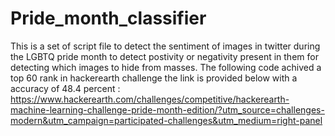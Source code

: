 # Pride_month_classifier
This is a set of script file to detect the sentiment of images in twitter during the LGBTQ pride month to detect postivity or negativity present in them for detecting which images to hide from masses.
The following code achived a top 60 rank in hackerearth challenge the link is provided below with a accuracy of 48.4 percent :
https://www.hackerearth.com/challenges/competitive/hackerearth-machine-learning-challenge-pride-month-edition/?utm_source=challenges-modern&utm_campaign=participated-challenges&utm_medium=right-panel
